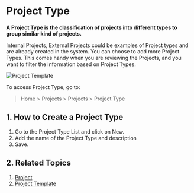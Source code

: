 <!-- add-breadcrumbs -->
# Project Type

**A Project Type is the classification of projects into different types to group similar kind of projects.**

Internal Projects, External Projects could be examples of Project types and are already created in the system. You can choose to add more Project Types. This comes handy when you are reviewing the Projects, and you want to filter the information based on Project Types.

<img class="screenshot" alt="Project Template" src="{{docs_base_url}}/assets/img/project/projects-project-type1.png">

To access Project Type, go to:

> Home > Projects > Projects > Project Type

## 1. How to Create a Project Type

  1. Go to the Project Type List and click on New.
  2. Add the name of the Project Type and description
  3. Save.

## 2. Related Topics
  1. [Project](/docs/v12/user/manual/en/projects/project)
  2. [Project Template](/docs/v12/user/manual/en/projects/project-template)
